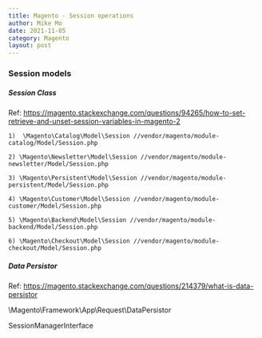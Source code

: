 ```yaml
---
title: Magento - Session operations
author: Mike Mo
date: 2021-11-05
category: Magento
layout: post
---
```


### Session models

##### Session Class
Ref: https://magento.stackexchange.com/questions/94265/how-to-set-retrieve-and-unset-session-variables-in-magento-2

```
1)  \Magento\Catalog\Model\Session //vendor/magento/module-catalog/Model/Session.php

2) \Magento\Newsletter\Model\Session //vendor/magento/module-newsletter/Model/Session.php

3) \Magento\Persistent\Model\Session //vendor/magento/module-persistent/Model/Session.php

4) \Magento\Customer\Model\Session //vendor/magento/module-customer/Model/Session.php

5) \Magento\Backend\Model\Session //vendor/magento/module-backend/Model/Session.php

6) \Magento\Checkout\Model\Session //vendor/magento/module-checkout/Model/Session.php
```

##### Data Persistor
Ref: https://magento.stackexchange.com/questions/214379/what-is-data-persistor

\Magento\Framework\App\Request\DataPersistor

SessionManagerInterface
